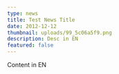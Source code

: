 ```yaml
---
type: news
title: Test News Title
date: 2012-12-12
thumbnail: uploads/99_5c06a5f9.png
description: Desc in EN
featured: false
---
```


Content in EN